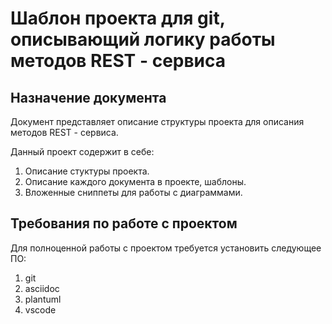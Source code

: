 # Шаблон проекта для git, описывающий логику работы методов REST - сервиса

## Назначение документа

Документ представляет описание структуры проекта для описания методов REST - сервиса.

Данный проект содержит в себе:

1. Описание стуктуры проекта.
2. Описание каждого документа в проекте, шаблоны.
3. Вложенные сниппеты для работы с диаграммами.

## Требования по работе с проектом

Для полноценной работы с проектом требуется установить следующее ПО:

1. git
2. asciidoc
3. plantuml
4. vscode


